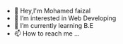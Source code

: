 - 👋 Hey,I'm Mohamed faizal
- 👀 I’m interested in Web Developing
- 🌱 I’m currently learning B.E
- 📫 How to reach me ...

<!---
Dextrodark/Dextrodark is a ✨ special ✨ repository because its `README.md` (this file) appears on your GitHub profile.
You can click the Preview link to take a look at your changes.
--->
